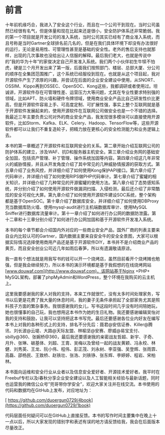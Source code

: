 # 前言

​	十年前机缘巧合，我进入了安全这个行业，而且在一个公司干到现在。当时公司虽然已经很有名气，但是体量和现在比起来还是很小，安全防护体系还非常脆弱。我的第一个项目就是开发公司的准入系统，当时公司其实已经有了商业准入系统，而且号称是当时Gartner全球排名前几名的，但是在我们具体环境下却没有办法很好的运行，无论是易用性、可管理性甚至是基础的安全性。老外的售后支持也就那样，出现的几次事故也没给出让人信服的解释。最后我们老大，也就是传说中的”我的华为十年”的家俊决定自己开发准入系统。我们两个小伙伴初生牛犊不怕虎，硬是三个月开发出来了第一版，后面我们按照部门、楼层、总部大厦、分公司的顺序在全集团范围推广，这个系统已经服役到现在。也就是从这个项目起，我对开源软件产生了浓厚的兴趣，并尝试在后面的企业安全建设中使用，从SNORT、OSSIM、Kippo再到OSSEC、OpenSOC、Kong这些，我都调研或者使用过。坦诚讲，开源软件存在可管理性差、运营压力大等问题，尤其在专业性要求特别强的领域，比如APT、防火墙和硬件令牌领域，使用商业安全产品比自己研发性价比更高，但是开源软件容易上手、可高度定制、可扩展性强，事实上整个互联网就是基于开源软件发展起来的，使用开源软件在互联网公司做安全也是一个不错的选择。我最近三年主要负责公司对外的商业安全产品，我发现很多模块可以直接使用开源软件，比如Storm、Kafka、ELK、Celery、Hadoop、TensorFlow等，这些开源软件都可以让我们不重复造轮子，把精力放在更核心的安全检测能力和业务逻辑上去。

本书的第一章概述了开源软件和互联网安全的关系。第二章开始介绍互联网公司的防护体系的建立，涉及WAF、抗D和服务器主机安全。第三章介绍业务网的基础安全加固，包括资产管理、补丁管理、操作系统加固等内容。第四章介绍这几年非常火的威胁情报，并且从开发角度介绍了其中常见的几种威胁情报源的获取方式。第五章介绍了业务风控，并详细介绍了如何使用Kong保护API接口。第六章介绍了代码审计，并详细介绍了如何使用RIPS做PHP代码审计。第七章介绍了蜜罐的相关知识，并详细介绍了几种常见的开源蜜罐的使用方法。第八章介绍了态势感知系统，并分别介绍了如何使用开源软件做漏洞扫描、入侵检测，最后还介绍了非常酷炫的安全可视化大屏。第九章介绍了如何使用开源软件建设SOC系统，整个架构都是基于OpenSOC。第十章介绍了数据库安全，并详细介绍了如何使用DBProxy充当数据库防火墙、使用mysql-audit进行主机端数据库审计、使用MySQL Sniffer进行数据库流量审计。第十一章介绍了如何进行办公网的数据防泄露。第十二章和十三章分别介绍了如何进行办公网加固和基于开源软件开发准入系统。

​	本书的每个章节都会介绍国内外对应的一些商业安全产品，国外厂商的列表主要来自业内比较认可的Gartner，国内数据主要来自安全牛的安全全景图，大家可以根据实际情况选择使用商用产品还是基于开源软件DIY，本书并不是介绍商业产品的黄页，而且安全创业公司近几年如雨后春笋，所以有遗漏敬请原谅。

​	我一直有个想法就是用我写书的钱可以开一个烧烤店，虽然目前看开个烧烤摊也勉强，但是我会继续努力，所以本书的演示环境都是基于我假想的在线烧烤网站[www.douwaf.com](http://www.douwaf.com)，该网站基于Nginx +PHP+ MySQL架构，部署了phpMyAdmin和WordPress，整个环境在我购买的云主机上。

​	这里我要感谢我的家人对我的支持，本来工作就很忙，没有太多时间处理家务，写书以后更是花费了我大量的休息时间，我的妻子无条件承担起了全部家务尤其是照料孩子方面的繁杂事务。我很感谢我的女儿，写书这段时间几乎没有时间陪她玩，她也很懂事的自己玩，我也想用这本书作为她的生日礼物。我还要感谢编辑吴怡对我的支持和鼓励，让我可以坚持把这本书写完。最后还要感谢各位业内好友在编写本书上对我的各种形式上的支持，排名不分先后：聂君@安信证券、Killer@腾讯、刘长波@云堤、大路@天际友盟、林榆坚@安赛、廖威@易宝支付、sbilly@360、张婉桥@360，最后我还要感谢我的亲密战友哲超、新宇、子奇、月升、张琳、碳基体、刘超、王胄、吴梅以及曾经一起的战友黄颖、冯永校、林健、刘秀英、王龙、阮小伟、程伟、彭正茂、刘永树、李亚强、吴登辉、张雨霏、高磊、邵杨民、王致桥、赵铁壮、张浩、刘铁铮、张东辉、李婷婷、程岩、宋柏林。

​	本书面向运维和安全行业从业者以及信息安全爱好者、开源技术爱好者。我平时在Freebuf专栏以及i春秋分享企业安全建设以及人工智能相关经验与最新话题，同时也运营我的微信公众号”兜哥带你学安全”，欢迎大家关注并在线交流。本书使用的代码和数据均在GitHub上发布，对应地址为：

[	https://github.com/duoergun0729/4book](https://github.com/duoergun0729/1book)

​	代码层面任何疑问可以在GitHub上直接反馈。本书的写作时间主要集中在晚上十一点以后，所以大家发现的错别字和表述有误的地方请反馈给我，我会在后面版本尽量改正。